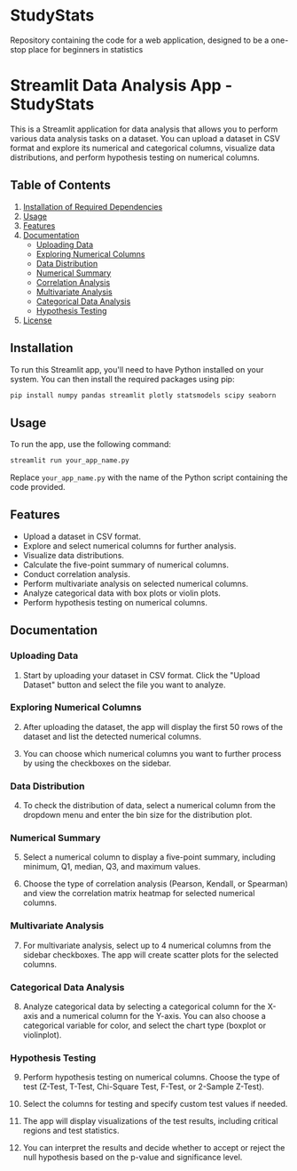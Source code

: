 # StudyStats
Repository containing the code for a web application, designed to be a one-stop place for beginners in statistics

# Streamlit Data Analysis App - StudyStats

This is a Streamlit application for data analysis that allows you to perform various data analysis tasks on a dataset. You can upload a dataset in CSV format and explore its numerical and categorical columns, visualize data distributions, and perform hypothesis testing on numerical columns.

## Table of Contents
1. [Installation of Required Dependencies](#installation)
2. [Usage](#usage)
3. [Features](#features)
4. [Documentation](#documentation)
    - [Uploading Data](#uploading-data)
    - [Exploring Numerical Columns](#exploring-numerical-columns)
    - [Data Distribution](#data-distribution)
    - [Numerical Summary](#numerical-summary)
    - [Correlation Analysis](#correlation-analysis)
    - [Multivariate Analysis](#multivariate-analysis)
    - [Categorical Data Analysis](#categorical-data-analysis)
    - [Hypothesis Testing](#hypothesis-testing)
5. [License](#license)

## Installation <a name="installation"></a>

To run this Streamlit app, you'll need to have Python installed on your system. You can then install the required packages using pip:

```bash
pip install numpy pandas streamlit plotly statsmodels scipy seaborn
```

## Usage <a name="usage"></a>

To run the app, use the following command:

```bash
streamlit run your_app_name.py
```

Replace `your_app_name.py` with the name of the Python script containing the code provided.

## Features <a name="features"></a>

- Upload a dataset in CSV format.
- Explore and select numerical columns for further analysis.
- Visualize data distributions.
- Calculate the five-point summary of numerical columns.
- Conduct correlation analysis.
- Perform multivariate analysis on selected numerical columns.
- Analyze categorical data with box plots or violin plots.
- Perform hypothesis testing on numerical columns.

## Documentation <a name="documentation"></a>

### Uploading Data <a name="uploading-data"></a>

1. Start by uploading your dataset in CSV format. Click the "Upload Dataset" button and select the file you want to analyze.

### Exploring Numerical Columns <a name="exploring-numerical-columns"></a>

2. After uploading the dataset, the app will display the first 50 rows of the dataset and list the detected numerical columns.

3. You can choose which numerical columns you want to further process by using the checkboxes on the sidebar.

### Data Distribution <a name="data-distribution"></a>

4. To check the distribution of data, select a numerical column from the dropdown menu and enter the bin size for the distribution plot.

### Numerical Summary <a name="numerical-summary"></a>

5. Select a numerical column to display a five-point summary, including minimum, Q1, median, Q3, and maximum values.

6. Choose the type of correlation analysis (Pearson, Kendall, or Spearman) and view the correlation matrix heatmap for selected numerical columns.

### Multivariate Analysis <a name="multivariate-analysis"></a>

7. For multivariate analysis, select up to 4 numerical columns from the sidebar checkboxes. The app will create scatter plots for the selected columns.

### Categorical Data Analysis <a name="categorical-data-analysis"></a>

8. Analyze categorical data by selecting a categorical column for the X-axis and a numerical column for the Y-axis. You can also choose a categorical variable for color, and select the chart type (boxplot or violinplot).

### Hypothesis Testing <a name="hypothesis-testing"></a>

9. Perform hypothesis testing on numerical columns. Choose the type of test (Z-Test, T-Test, Chi-Square Test, F-Test, or 2-Sample Z-Test).

10. Select the columns for testing and specify custom test values if needed.

11. The app will display visualizations of the test results, including critical regions and test statistics.

12. You can interpret the results and decide whether to accept or reject the null hypothesis based on the p-value and significance level.
